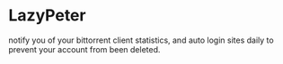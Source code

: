 # LazyPeter
notify you of your bittorrent client statistics, and auto login sites daily to prevent your account from been deleted.
